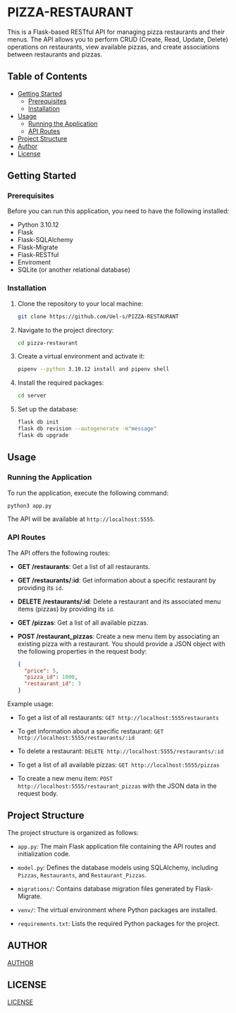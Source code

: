 # PIZZA-RESTAURANT


This is a Flask-based RESTful API for managing pizza restaurants and their menus. The API allows you to perform CRUD (Create, Read, Update, Delete) operations on restaurants, view available pizzas, and create associations between restaurants and pizzas.

## Table of Contents

- [Getting Started](#getting-started)
  - [Prerequisites](#prerequisites)
  - [Installation](#installation)
- [Usage](#usage)
  - [Running the Application](#running-the-application)
  - [API Routes](#api-routes)
- [Project Structure](#project-structure)
- [Author](#author)
- [License](#license)

## Getting Started

### Prerequisites

Before you can run this application, you need to have the following installed:

- Python 3.10.12
- Flask
- Flask-SQLAlchemy
- Flask-Migrate
- Flask-RESTful
- Enviroment
- SQLite (or another relational database)

### Installation

1. Clone the repository to your local machine:

   ```bash
   git clone https://github.com/Uel-s/PIZZA-RESTAURANT
   ```

2. Navigate to the project directory:

   ```bash
   cd pizza-restaurant
   ```

3. Create a virtual environment and activate it:

   ```bash
   pipenv --python 3.10.12 install and pipenv shell
   
   ```

4. Install the required packages:

   ```bash
   cd server
   ```

5. Set up the database:

   ```bash
   flask db init
   flask db revision --autogenerate -m"message"
   flask db upgrade
   ```

## Usage

### Running the Application

To run the application, execute the following command:

```bash
python3 app.py
```

The API will be available at `http://localhost:5555`.

### API Routes

The API offers the following routes:

- **GET /restaurants**: Get a list of all restaurants.

- **GET /restaurants/:id**: Get information about a specific restaurant by providing its `id`.

- **DELETE /restaurants/:id**: Delete a restaurant and its associated menu items (pizzas) by providing its `id`.

- **GET /pizzas**: Get a list of all available pizzas.

- **POST /restaurant_pizzas**: Create a new menu item by associating an existing pizza with a restaurant. You should provide a JSON object with the following properties in the request body:

  ```json
  {
    "price": 5,
    "pizza_id": 1000,
    "restaurant_id": 3
  }
  ```
Example usage:

- To get a list of all restaurants: `GET http://localhost:5555restaurants`

- To get information about a specific restaurant: `GET http://localhost:5555/restaurants/:id`

- To delete a restaurant: `DELETE http://localhost:5555/restaurants/:id`

- To get a list of all available pizzas: `GET http://localhost:5555/pizzas`

- To create a new menu item: `POST http://localhost:5555/restaurant_pizzas` with the JSON data in the request body.

## Project Structure

The project structure is organized as follows:

- `app.py`: The main Flask application file containing the API routes and initialization code.

- `model.py`: Defines the database models using SQLAlchemy, including `Pizzas`, `Restaurants`, and `Restaurant_Pizzas`.

- `migrations/`: Contains database migration files generated by Flask-Migrate.

- `venv/`: The virtual environment where Python packages are installed.

- `requirements.txt`: Lists the required Python packages for the project.

## AUTHOR

[AUTHOR](#kariukiwaweru@gmail.com)





## LICENSE

[LICENSE](#license)